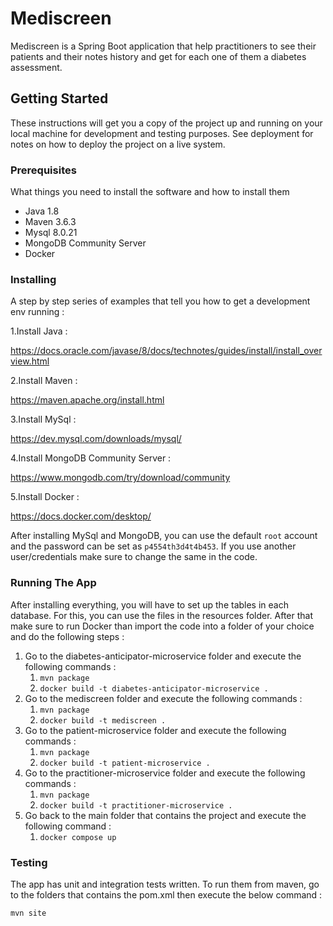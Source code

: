 # Mediscreen

Mediscreen is a Spring Boot application that help practitioners to see their patients and their notes history and get for each one of them a diabetes assessment.

## Getting Started

These instructions will get you a copy of the project up and running on your local machine for development and testing purposes. See deployment for notes on how to deploy the project on a live system.

### Prerequisites

What things you need to install the software and how to install them

- Java 1.8
- Maven 3.6.3
- Mysql 8.0.21
- MongoDB Community Server
- Docker

### Installing

A step by step series of examples that tell you how to get a development env running :

1.Install Java :

https://docs.oracle.com/javase/8/docs/technotes/guides/install/install_overview.html

2.Install Maven :

https://maven.apache.org/install.html

3.Install MySql :

https://dev.mysql.com/downloads/mysql/

4.Install MongoDB Community Server :

https://www.mongodb.com/try/download/community

5.Install Docker :

https://docs.docker.com/desktop/

After installing MySql and MongoDB, you can use the default `root` account and the password can be set as `p4554th3d4t4b453`. If you use another user/credentials make sure to change the same in the code.

### Running The App

After installing everything, you will have to set up the tables in each database. For this, you can use the files in the resources folder. After that make sure to run Docker than import the code into a folder of your choice and do the following steps :

1. Go to the diabetes-anticipator-microservice folder and execute the following commands :
    1. `mvn package`
    2. `docker build -t diabetes-anticipator-microservice .`
2. Go to the mediscreen folder and execute the following commands :
    1. `mvn package`
    2. `docker build -t mediscreen .`
3. Go to the patient-microservice folder and execute the following commands :
    1. `mvn package`
    2. `docker build -t patient-microservice .`
4. Go to the practitioner-microservice folder and execute the following commands :
    1. `mvn package`
    2. `docker build -t practitioner-microservice .`
5. Go back to the main folder that contains the project and execute the following command :
    1. `docker compose up`

### Testing

The app has unit and integration tests written. To run them from maven, go to the folders that contains the pom.xml then execute the below command :

`mvn site`